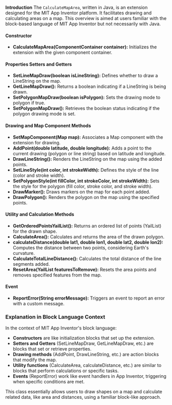 **Introduction**
The `CalculateMapArea`, written in Java, is an extension designed for the MIT App Inventor platform. It facilitates drawing and calculating areas on a map. This overview is aimed at users familiar with the block-based language of MIT App Inventor but not necessarily with Java.

#### Constructor
- **CalculateMapArea(ComponentContainer container):** Initializes the extension with the given component container.

#### Properties Setters and Getters
- **SetLineMapDraw(boolean isLineString):** Defines whether to draw a LineString on the map.
- **GetLineMapDraw():** Returns a boolean indicating if a LineString is being drawn.
- **SetPolygonMapDraw(boolean isPolygon):** Sets the drawing mode to polygon if true.
- **SetPolygonMapDraw():** Retrieves the boolean status indicating if the polygon drawing mode is set.

#### Drawing and Map Component Methods
- **SetMapComponent(Map map):** Associates a Map component with the extension for drawing.
- **AddPoint(double latitude, double longitude):** Adds a point to the current drawing (polygon or line string) based on latitude and longitude.
- **DrawLineString():** Renders the LineString on the map using the added points.
- **SetLineStyle(int color, int strokeWidth):** Defines the style of the line (color and stroke width).
- **SetPolygonStyle(int fillColor, int strokeColor, int strokeWidth):** Sets the style for the polygon (fill color, stroke color, and stroke width).
- **DrawMarker():** Draws markers on the map for each point added.
- **DrawPolygon():** Renders the polygon on the map using the specified points.

#### Utility and Calculation Methods
- **GetOrderedPointsYailList():** Returns an ordered list of points (YailList) for the drawn shape.
- **CalculateArea():** Calculates and returns the area of the drawn polygon.
- **calculateDistance(double lat1, double lon1, double lat2, double lon2):** Computes the distance between two points, considering Earth's curvature.
- **CalculateTotalLineDistance():** Calculates the total distance of the line segments added.
- **ResetArea(YailList featuresToRemove):** Resets the area points and removes specified features from the map.

#### Event
- **ReportError(String errorMessage):** Triggers an event to report an error with a custom message.

### Explanation in Block Language Context
In the context of MIT App Inventor's block language:

- **Constructors** are like initialization blocks that set up the extension.
- **Setters and Getters** (SetLineMapDraw, GetLineMapDraw, etc.) are blocks that set or retrieve properties.
- **Drawing methods** (AddPoint, DrawLineString, etc.) are action blocks that modify the map.
- **Utility functions** (CalculateArea, calculateDistance, etc.) are similar to blocks that perform calculations or specific tasks.
- **Events** (ReportError) work like event handlers in App Inventor, triggering when specific conditions are met. 

This class essentially allows users to draw shapes on a map and calculate related data, like area and distances, using a familiar block-like approach.